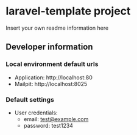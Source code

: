 # laravel-template project
Insert your own readme information here

## Developer information
### Local environment default urls
- Application: http://localhost:80
- Mailpit: http://localhost:8025

### Default settings
- User credentials:
  - email: test@example.com
  - password: test1234
